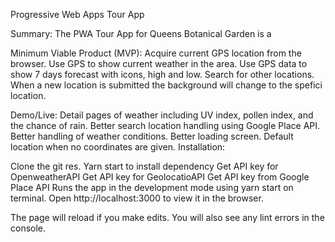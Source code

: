 
Progressive Web Apps Tour App

Summary:
The PWA Tour App for Queens Botanical Garden is a 

Minimum Viable Product (MVP):
Acquire current GPS location from the browser.
Use GPS to show current weather in the area.
Use GPS data to show 7 days forecast with icons, high and low.
Search for other locations.
When a new location is submitted the background will change to the spefici location.

Demo/Live:
Detail pages of weather including UV index, pollen index, and the chance of rain. Better search location handling using Google Place API.
Better handling of weather conditions.
Better loading screen.
Default location when no coordinates are given.
Installation:

Clone the git res. Yarn start to install dependency
Get API key for OpenweatherAPI
Get API key for GeolocatioAPI
Get API key from Google Place API
Runs the app in the development mode using yarn start on terminal.
Open http://localhost:3000 to view it in the browser.

The page will reload if you make edits.
You will also see any lint errors in the console.